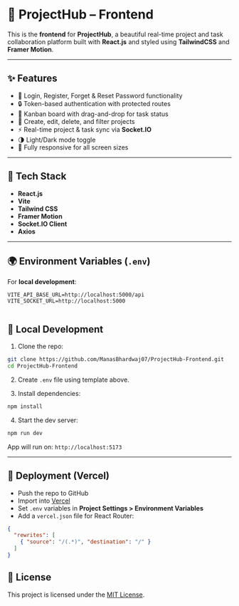 # 🎨 ProjectHub – Frontend

This is the **frontend** for **ProjectHub**, a beautiful real-time project and task collaboration platform built with **React.js** and styled using **TailwindCSS** and **Framer Motion**.

---

## ✨ Features

- 🔐 Login, Register, Forget & Reset Password functionality
- 🔒 Token-based authentication with protected routes
- 🧱 Kanban board with drag-and-drop for task status
- 📝 Create, edit, delete, and filter projects
- ⚡ Real-time project & task sync via **Socket.IO**
- 🌗 Light/Dark mode toggle
- 📱 Fully responsive for all screen sizes

---

## 🧰 Tech Stack

- **React.js**
- **Vite**
- **Tailwind CSS**
- **Framer Motion**
- **Socket.IO Client**
- **Axios**

---

## 🌍 Environment Variables (`.env`)

For **local development**:
```env
VITE_API_BASE_URL=http://localhost:5000/api
VITE_SOCKET_URL=http://localhost:5000


```

## 🔧 Local Development

1. Clone the repo:
```bash
git clone https://github.com/ManasBhardwaj07/ProjectHub-Frontend.git
cd ProjectHub-Frontend
```

2. Create `.env` file using template above.

3. Install dependencies:
```bash
npm install
```

4. Start the dev server:
```bash
npm run dev
```

App will run on: `http://localhost:5173`

---

## 🚀 Deployment (Vercel)

- Push the repo to GitHub
- Import into [Vercel](https://vercel.com)
- Set `.env` variables in **Project Settings > Environment Variables**
- Add a `vercel.json` file for React Router:
```json
{
  "rewrites": [
    { "source": "/(.*)", "destination": "/" }
  ]
}
```

## 📄 License
This project is licensed under the [MIT License](https://opensource.org/licenses/MIT).
